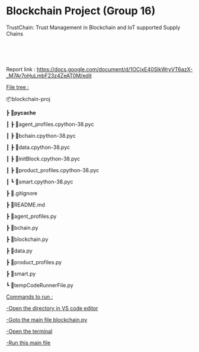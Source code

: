 # Blockchain Project (Group 16)


TrustChain: Trust Management in Blockchain and IoT supported Supply Chains

<br>
<br>
<br>

Report link : https://docs.google.com/document/d/1OCjxE40SlkWryVT6azX-_M7Ar7oHuLmbF23z4ZeAT0M/edit 







<u>File tree :</u>



📦blockchain-proj

┣ 📂__pycache__

┃ ┣ 📜agent_profiles.cpython-38.pyc

┃ ┣ 📜bchain.cpython-38.pyc

┃ ┣ 📜data.cpython-38.pyc

┃ ┣ 📜initBlock.cpython-38.pyc

┃ ┣ 📜product_profiles.cpython-38.pyc

┃ ┗ 📜smart.cpython-38.pyc

┣ 📜.gitignore

┣ 📜README.md

┣ 📜agent_profiles.py

┣ 📜bchain.py

┣ 📜blockchain.py

┣ 📜data.py

┣ 📜product_profiles.py

┣ 📜smart.py

┗ 📜tempCodeRunnerFile.py





<u>Commands to run :<u>

-Open the directory in VS code editor

-Goto the main file blockchain.py

-Open the terminal

-Run this main file


